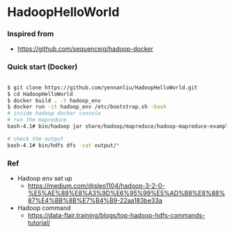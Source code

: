 # HadoopHelloWorld

### Inspired from 
- https://github.com/sequenceiq/hadoop-docker

### Quick start (Docker)

```bash 

$ git clone https://github.com/yennanliu/HadoopHelloWorld.git
$ cd HadoopHelloWorld
$ docker build . -t hadoop_env
$ docker run -it hadoop_env /etc/bootstrap.sh -bash
# inside hadoop docker console 
# run the mapreduce
bash-4.1# bin/hadoop jar share/hadoop/mapreduce/hadoop-mapreduce-examples-2.7.1.jar grep input output 'dfs[a-z.]+'

# check the output
bash-4.1# bin/hdfs dfs -cat output/*


```

### Ref
- Hadoop env set up
	- https://medium.com/@sleo1104/hadoop-3-2-0-%E5%AE%89%E8%A3%9D%E6%95%99%E5%AD%B8%E8%88%87%E4%BB%8B%E7%B4%B9-22aa183be33a
- Hadoop command 
	- https://data-flair.training/blogs/top-hadoop-hdfs-commands-tutorial/